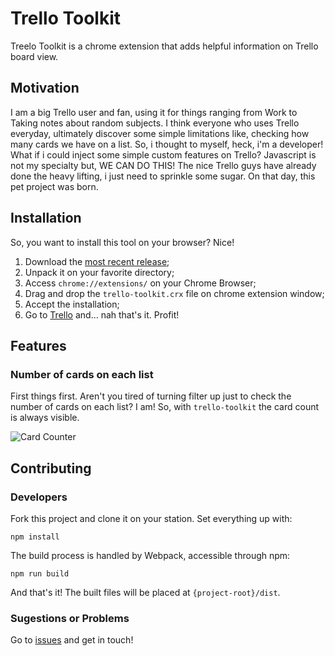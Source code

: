 # Trello Toolkit

Treelo Toolkit is a chrome extension that adds helpful information on Trello board view.

## Motivation

I am a big Trello user and fan, using it for things ranging from Work to Taking notes about random subjects. I think everyone who uses Trello everyday, ultimately discover some simple limitations like, checking how many cards we have on a list. So, i thought to myself, heck, i'm a developer! What if i could inject some simple custom features on Trello? Javascript is not my specialty but, WE CAN DO THIS! The nice Trello guys have already done the heavy lifting, i just need to sprinkle some sugar. On that day, this pet project was born.

## Installation

So, you want to install this tool on your browser? Nice!

1. Download the [most recent release](https://github.com/Miguel-Fontes/trello-toolkit/releases/download/v1.0.0/trello-toolkit.tar.gz);
2. Unpack it on your favorite directory;
3. Access `chrome://extensions/` on your Chrome Browser;
4. Drag and drop the `trello-toolkit.crx` file on chrome extension window;
5. Accept the installation;
6. Go to [Trello](https://trello.com/) and... nah that's it. Profit!

## Features

### Number of cards on each list

First things first. Aren't you tired of turning filter up just to check the number of cards on each list? I am! So, with `trello-toolkit` the card count is always visible.

![Card Counter](https://user-images.githubusercontent.com/15656072/42411561-5a2e6158-81d4-11e8-97c9-95b5afb84459.png)

## Contributing

### Developers

Fork this project and clone it on your station. Set everything up with:

``` shell
npm install
```

The build process is handled by Webpack, accessible through npm:

``` shell
npm run build
```

And that's it! The built files will be placed at `{project-root}/dist`.

### Sugestions or Problems

Go to [issues](https://github.com/Miguel-Fontes/trello-toolkit/issues) and get in touch!
